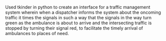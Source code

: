 Used tkinder in python to create an interface for a traffic management system wherein when a dispatcher informs the system about the oncoming traffic it times the signals in such a way that the signals in the way turn green as the ambulance is about to arrive and the intersecting traffic is stopped by turning their signal red, to facilitate the timely arrival of ambulances to places of need. 
